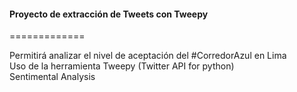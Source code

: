 <h4>Proyecto de extracción de Tweets con Tweepy</h4>
=============

Permitirá analizar el nivel de aceptación del #CorredorAzul en Lima<br>
Uso de la herramienta Tweepy (Twitter API for python)<br>
Sentimental Analysis<br>
